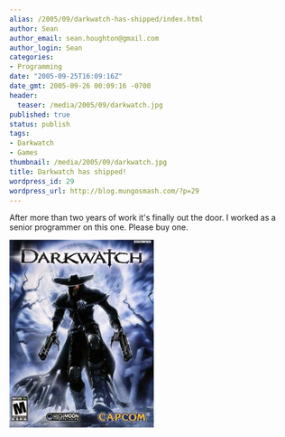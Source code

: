 ```yaml
---
alias: /2005/09/darkwatch-has-shipped/index.html
author: Sean
author_email: sean.houghton@gmail.com
author_login: Sean
categories:
- Programming
date: "2005-09-25T16:09:16Z"
date_gmt: 2005-09-26 00:09:16 -0700
header:
  teaser: /media/2005/09/darkwatch.jpg
published: true
status: publish
tags:
- Darkwatch
- Games
thumbnail: /media/2005/09/darkwatch.jpg
title: Darkwatch has shipped!
wordpress_id: 29
wordpress_url: http://blog.mungosmash.com/?p=29
---
```

After more than two years of work it's finally out the door.  I worked as a senior programmer on this one.  Please buy one.

[![](darkwatch.jpg)](http://www.darkwatch.com)
